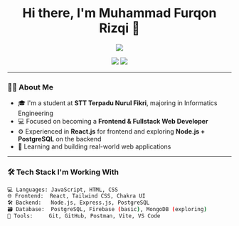 <h1 align="center">Hi there, I'm Muhammad Furqon Rizqi 👋</h1>

<p align="center">
  <img src="https://readme-typing-svg.demolab.com/?lines=Frontend+Developer+in+Progress;Learning+Fullstack+Web+Development;Node.js+%2B+PostgreSQL+Explorer&center=true&width=500&height=45">
</p>

<p align="center">
  <a href="https://github.com/FurqonRizqi01"><img src="https://img.shields.io/github/followers/FurqonRizqi01?label=Follow&style=social"></a>
  <a href="mailto:yuuqonsofast@gmail.com"><img src="https://img.shields.io/badge/Email-DM-blue?logo=gmail"></a>
</p>

---

### 🧑‍💻 About Me

- 🎓 I'm a student at **STT Terpadu Nurul Fikri**, majoring in Informatics Engineering
- 💻 Focused on becoming a **Frontend & Fullstack Web Developer**
- ⚙️ Experienced in **React.js** for frontend and exploring **Node.js + PostgreSQL** on the backend
- 🌱 Learning and building real-world web applications

---

### 🛠 Tech Stack I'm Working With

```bash
💻 Languages: JavaScript, HTML, CSS
🌐 Frontend:  React, Tailwind CSS, Chakra UI
🛠️ Backend:   Node.js, Express.js, PostgreSQL
🗃️ Database:  PostgreSQL, Firebase (basic), MongoDB (exploring)
🧰 Tools:     Git, GitHub, Postman, Vite, VS Code
